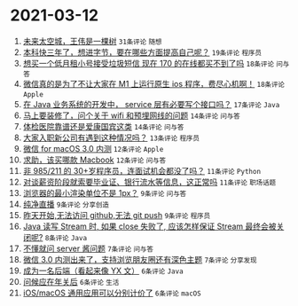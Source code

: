 # 2021-03-12

1. [未来太空城，王伟是一棵树](https://www.v2ex.com/t/760878) `31条评论` `随想`
1. [本科快三年了，想进字节，要在哪些方面提高自己呢？](https://www.v2ex.com/t/760880) `19条评论` `程序员`
1. [想买一个低月租小号接受垃圾短信 现在 170 的在线都买不到了吗](https://www.v2ex.com/t/760886) `18条评论` `问与答`
1. [微信真的是为了不让大家在 M1 上运行原生 ios 程序，费尽心机啊！](https://www.v2ex.com/t/760885) `18条评论` `Apple`
1. [在 Java 业务系统的开发中， service 层有必要写个接口吗？](https://www.v2ex.com/t/760924) `17条评论` `Java`
1. [马上要装修了，问个关于 wifi 和预埋网线的问题](https://www.v2ex.com/t/760914) `14条评论` `问与答`
1. [体检医院靠谱还是爱康国宾这类](https://www.v2ex.com/t/760903) `14条评论` `问与答`
1. [大家入职新公司有遇到这种情况吗？](https://www.v2ex.com/t/760934) `13条评论` `程序员`
1. [微信 for macOS 3.0 内测](https://www.v2ex.com/t/760884) `12条评论` `Apple`
1. [求助，该买哪款 Macbook](https://www.v2ex.com/t/760881) `12条评论` `问与答`
1. [非 985/211 的 30+岁程序员，连面试机会都没了吗？](https://www.v2ex.com/t/760929) `11条评论` `Python`
1. [对谈薪资阶段就索要毕业证、银行流水等信息，这正常吗](https://www.v2ex.com/t/760896) `11条评论` `职场话题`
1. [浏览器的最小渲染单位不是 1px？](https://www.v2ex.com/t/760925) `9条评论` `问与答`
1. [纯净直播](https://www.v2ex.com/t/760915) `9条评论` `分享创造`
1. [昨天开始,无法访问 github,无法 git push](https://www.v2ex.com/t/760912) `9条评论` `程序员`
1. [Java 读写 Stream 时, 如果 close 失败了, 应该怎样保证 Stream 最终会被关闭呢?](https://www.v2ex.com/t/760928) `8条评论` `Java`
1. [不懂就问 server 酱问题](https://www.v2ex.com/t/760892) `7条评论` `问与答`
1. [微信 3.0 内测出来了，支持浏览朋友圈还有深色主题](https://www.v2ex.com/t/760888) `7条评论` `分享发现`
1. [成为一名后端（看起来像 YX 文）](https://www.v2ex.com/t/760951) `6条评论` `Java`
1. [问候应在年关后](https://www.v2ex.com/t/760913) `6条评论` `生活`
1. [iOS/macOS 通用应用可以分别计价了](https://www.v2ex.com/t/760900) `6条评论` `macOS`
